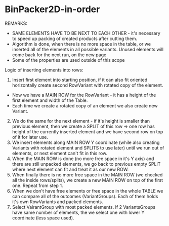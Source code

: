 # BinPacker2D-in-order

REMARKS:
- SAME ELEMENTS HAVE TO BE NEXT TO EACH OTHER - it's necessary to speed up packing of created products after cutting them.
- Algorithm is done, when there is no more space in the table, or we inserted all of the elements in all possible variants. Unused elements will come back for the next run, on the new page
- Some of the properties are used outside of this scope




Logic of inserting elements into rows:
1. Insert first element into starting position, if it can also fit oriented horizontally create second RowVariant with rotated copy of the element.
  - Now we have a MAIN ROW for the RowVariant - it has a height of the first element and width of the Table.
  - Each time we create a rotated copy of an element we also create new Variant.
2. We do the same for the next element - if it's height is smaller than previous element, then we create a SPLIT of this row => one row has height of the currently inserted element and we have second row on top of it for later use.
3. We insert elements along MAIN ROW Y coordinate (while also creating Variants with rotated element and SPLITS to use later) until we run out of elements, or next element can't fit in this row.
4. When the MAIN ROW is done (no more free space in it's Y axis) and there are still unpacked elements, we go back to previous empty SPLIT where next element can fit and treat it as our new ROW.
5. When finally there is no more free space in the MAIN ROW (we checked all the inside rows/splits), we create a new MAIN ROW on top of the first one. Repeat from step 1.
6. When we don't have free elements or free space in the whole TABLE we can compare all of the outcomes (VariantGroups). Each of them holds it's own RowVariants and packed elements.
7. Select VairantGroup with most packed elements. If 2 VariantsGroups have same number of elements, the we select one with lower Y coordinate (less space used).
